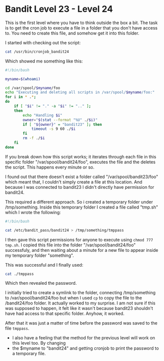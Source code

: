 # Bandit Level 23 - Level 24

This is the first level where you have to think outside the box a bit. The
task is to get the cron job to execute a file in a folder that you don't have access to. 
You need to create this file, and somehow get it into this folder. 

I started with checking out the script: 

```bash
cat /usr/bin/cronjob_bandit24
```

Which showed me something like this:

```bash
#!/bin/bash

myname=$(whoami)

cd /var/spool/$myname/foo
echo "Executing and deleting all scripts in /var/spool/$myname/foo:"
for i in * .*;
do
    if [ "$i" != "." -a "$i" != ".." ];
    then
        echo "Handling $i"
        owner="$(stat --format "%U" ./$i)"
        if [ "${owner}" = "bandit23" ]; then
            timeout -s 9 60 ./$i
        fi
        rm -f ./$i
    fi
done
```

If you break down how this script works; it iterates through each file in this specific folder
"/var/spool/bandit24/foo", executes the file and the deletes the script. 
This happens every minute or so. 

I found out that there doesn't exist a folder called "/var/spool/bandit23/foo" which meant that,
I couldn't simply create a file at this location. And because I was connected to bandit23 I didn't
directly have permission for bandit24. 

This required a different approach. So i created a temporary folder under /tmp/something. Inside
this temporary folder I created a file called "tmp.sh" which I wrote the following:

```bash
#!/bin/bash

cat /etc/bandit_pass/bandit24 > /tmp/something/tmppass
```

I then gave this script permissions for anyone to execute using `chmod 777 tmp.sh`. I copied this file
into the folder "/var/spool/bandit24/foo" successfuly, and then waiting about a minute for a new file to
appear inside my temporary folder "something". 

This was successful and I finally used: 

```bash
cat ./tmppass
```

Which then revealed the password.

I initially tried to create a symlink to the folder, connecting /tmp/something to /var/spool/bandit24/foo
but when I used `cp` to copy the file to the /bandit24/foo folder. It actually worked to my surprise. 
I am not sure if this was supposed to happen, it felt like it wasn't because bandit23 shouldn't have had
access to that specific folder. Anyhow, it worked.

After that it was just a matter of time before the password was saved to the file `tmppass`.


* I also have a feeling that the method for the previous level will work on this level too. By changing
* the $myname to "bandit24" and getting cronjob to print the password to a temporary file.
